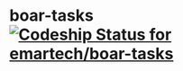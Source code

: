 # boar-tasks [ ![Codeship Status for emartech/boar-tasks](https://codeship.com/projects/b3350cc0-a547-0132-df23-72e52541da30/status?branch=master)](https://codeship.com/projects/66644)
